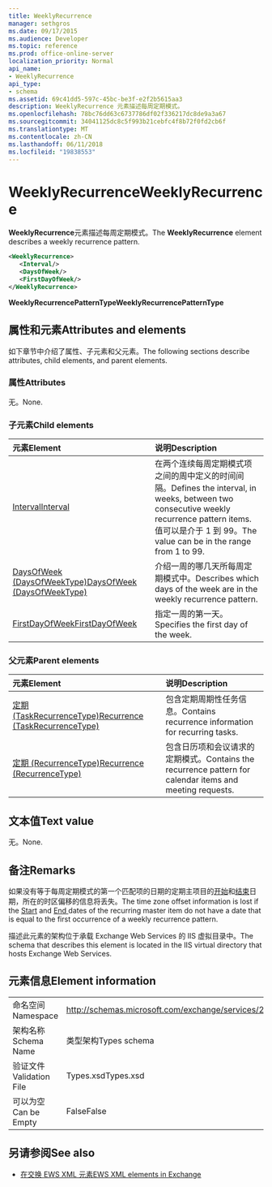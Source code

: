 ```yaml
---
title: WeeklyRecurrence
manager: sethgros
ms.date: 09/17/2015
ms.audience: Developer
ms.topic: reference
ms.prod: office-online-server
localization_priority: Normal
api_name:
- WeeklyRecurrence
api_type:
- schema
ms.assetid: 69c41dd5-597c-45bc-be3f-e2f2b5615aa3
description: WeeklyRecurrence 元素描述每周定期模式。
ms.openlocfilehash: 78bc76dd63c6737786df02f336217dc8de9a3a67
ms.sourcegitcommit: 34041125dc8c5f993b21cebfc4f8b72f0fd2cb6f
ms.translationtype: MT
ms.contentlocale: zh-CN
ms.lasthandoff: 06/11/2018
ms.locfileid: "19838553"
---
```

# <a name="weeklyrecurrence"></a><span data-ttu-id="53f9a-103">WeeklyRecurrence</span><span class="sxs-lookup"><span data-stu-id="53f9a-103">WeeklyRecurrence</span></span>

<span data-ttu-id="53f9a-104">**WeeklyRecurrence**元素描述每周定期模式。</span><span class="sxs-lookup"><span data-stu-id="53f9a-104">The **WeeklyRecurrence** element describes a weekly recurrence pattern.</span></span> 
  
```XML
<WeeklyRecurrence>
   <Interval/>
   <DaysOfWeek/>
   <FirstDayOfWeek/>
</WeeklyRecurrence>
```

 <span data-ttu-id="53f9a-105">**WeeklyRecurrencePatternType**</span><span class="sxs-lookup"><span data-stu-id="53f9a-105">**WeeklyRecurrencePatternType**</span></span>
## <a name="attributes-and-elements"></a><span data-ttu-id="53f9a-106">属性和元素</span><span class="sxs-lookup"><span data-stu-id="53f9a-106">Attributes and elements</span></span>

<span data-ttu-id="53f9a-107">如下章节中介绍了属性、子元素和父元素。</span><span class="sxs-lookup"><span data-stu-id="53f9a-107">The following sections describe attributes, child elements, and parent elements.</span></span>
  
### <a name="attributes"></a><span data-ttu-id="53f9a-108">属性</span><span class="sxs-lookup"><span data-stu-id="53f9a-108">Attributes</span></span>

<span data-ttu-id="53f9a-109">无。</span><span class="sxs-lookup"><span data-stu-id="53f9a-109">None.</span></span>
  
### <a name="child-elements"></a><span data-ttu-id="53f9a-110">子元素</span><span class="sxs-lookup"><span data-stu-id="53f9a-110">Child elements</span></span>

|<span data-ttu-id="53f9a-111">**元素**</span><span class="sxs-lookup"><span data-stu-id="53f9a-111">**Element**</span></span>|<span data-ttu-id="53f9a-112">**说明**</span><span class="sxs-lookup"><span data-stu-id="53f9a-112">**Description**</span></span>|
|:-----|:-----|
|[<span data-ttu-id="53f9a-113">Interval</span><span class="sxs-lookup"><span data-stu-id="53f9a-113">Interval</span></span>](interval.md) <br/> |<span data-ttu-id="53f9a-114">在两个连续每周定期模式项之间的周中定义的时间间隔。</span><span class="sxs-lookup"><span data-stu-id="53f9a-114">Defines the interval, in weeks, between two consecutive weekly recurrence pattern items.</span></span> <span data-ttu-id="53f9a-115">值可以是介于 1 到 99。</span><span class="sxs-lookup"><span data-stu-id="53f9a-115">The value can be in the range from 1 to 99.</span></span>  <br/> |
|[<span data-ttu-id="53f9a-116">DaysOfWeek (DaysOfWeekType)</span><span class="sxs-lookup"><span data-stu-id="53f9a-116">DaysOfWeek (DaysOfWeekType)</span></span>](daysofweek-daysofweektype.md) <br/> |<span data-ttu-id="53f9a-117">介绍一周的哪几天所每周定期模式中。</span><span class="sxs-lookup"><span data-stu-id="53f9a-117">Describes which days of the week are in the weekly recurrence pattern.</span></span>  <br/> |
|[<span data-ttu-id="53f9a-118">FirstDayOfWeek</span><span class="sxs-lookup"><span data-stu-id="53f9a-118">FirstDayOfWeek</span></span>](firstdayofweek.md) <br/> |<span data-ttu-id="53f9a-119">指定一周的第一天。</span><span class="sxs-lookup"><span data-stu-id="53f9a-119">Specifies the first day of the week.</span></span>  <br/> |
   
### <a name="parent-elements"></a><span data-ttu-id="53f9a-120">父元素</span><span class="sxs-lookup"><span data-stu-id="53f9a-120">Parent elements</span></span>

|<span data-ttu-id="53f9a-121">**元素**</span><span class="sxs-lookup"><span data-stu-id="53f9a-121">**Element**</span></span>|<span data-ttu-id="53f9a-122">**说明**</span><span class="sxs-lookup"><span data-stu-id="53f9a-122">**Description**</span></span>|
|:-----|:-----|
|[<span data-ttu-id="53f9a-123">定期 (TaskRecurrenceType)</span><span class="sxs-lookup"><span data-stu-id="53f9a-123">Recurrence (TaskRecurrenceType)</span></span>](recurrence-taskrecurrencetype.md) <br/> |<span data-ttu-id="53f9a-124">包含定期周期性任务信息。</span><span class="sxs-lookup"><span data-stu-id="53f9a-124">Contains recurrence information for recurring tasks.</span></span>  <br/> |
|[<span data-ttu-id="53f9a-125">定期 (RecurrenceType)</span><span class="sxs-lookup"><span data-stu-id="53f9a-125">Recurrence (RecurrenceType)</span></span>](recurrence-recurrencetype.md) <br/> |<span data-ttu-id="53f9a-126">包含日历项和会议请求的定期模式。</span><span class="sxs-lookup"><span data-stu-id="53f9a-126">Contains the recurrence pattern for calendar items and meeting requests.</span></span>  <br/> |
   
## <a name="text-value"></a><span data-ttu-id="53f9a-127">文本值</span><span class="sxs-lookup"><span data-stu-id="53f9a-127">Text value</span></span>

<span data-ttu-id="53f9a-128">无。</span><span class="sxs-lookup"><span data-stu-id="53f9a-128">None.</span></span>
  
## <a name="remarks"></a><span data-ttu-id="53f9a-129">备注</span><span class="sxs-lookup"><span data-stu-id="53f9a-129">Remarks</span></span>

<span data-ttu-id="53f9a-130">如果没有等于每周定期模式的第一个匹配项的日期的定期主项目的[开始](start.md)和[结束](end-ex15websvcsotherref.md)日期，所在的时区偏移的信息将丢失。</span><span class="sxs-lookup"><span data-stu-id="53f9a-130">The time zone offset information is lost if the [Start](start.md) and [End ](end-ex15websvcsotherref.md) dates of the recurring master item do not have a date that is equal to the first occurrence of a weekly recurrence pattern.</span></span> 
  
<span data-ttu-id="53f9a-131">描述此元素的架构位于承载 Exchange Web Services 的 IIS 虚拟目录中。</span><span class="sxs-lookup"><span data-stu-id="53f9a-131">The schema that describes this element is located in the IIS virtual directory that hosts Exchange Web Services.</span></span>
  
## <a name="element-information"></a><span data-ttu-id="53f9a-132">元素信息</span><span class="sxs-lookup"><span data-stu-id="53f9a-132">Element information</span></span>

|||
|:-----|:-----|
|<span data-ttu-id="53f9a-133">命名空间</span><span class="sxs-lookup"><span data-stu-id="53f9a-133">Namespace</span></span>  <br/> |http://schemas.microsoft.com/exchange/services/2006/types  <br/> |
|<span data-ttu-id="53f9a-134">架构名称</span><span class="sxs-lookup"><span data-stu-id="53f9a-134">Schema Name</span></span>  <br/> |<span data-ttu-id="53f9a-135">类型架构</span><span class="sxs-lookup"><span data-stu-id="53f9a-135">Types schema</span></span>  <br/> |
|<span data-ttu-id="53f9a-136">验证文件</span><span class="sxs-lookup"><span data-stu-id="53f9a-136">Validation File</span></span>  <br/> |<span data-ttu-id="53f9a-137">Types.xsd</span><span class="sxs-lookup"><span data-stu-id="53f9a-137">Types.xsd</span></span>  <br/> |
|<span data-ttu-id="53f9a-138">可以为空</span><span class="sxs-lookup"><span data-stu-id="53f9a-138">Can be Empty</span></span>  <br/> |<span data-ttu-id="53f9a-139">False</span><span class="sxs-lookup"><span data-stu-id="53f9a-139">False</span></span>  <br/> |
   
## <a name="see-also"></a><span data-ttu-id="53f9a-140">另请参阅</span><span class="sxs-lookup"><span data-stu-id="53f9a-140">See also</span></span>



- [<span data-ttu-id="53f9a-141">在交换 EWS XML 元素</span><span class="sxs-lookup"><span data-stu-id="53f9a-141">EWS XML elements in Exchange</span></span>](ews-xml-elements-in-exchange.md)

